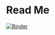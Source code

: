# Read Me
[![Binder](https://mybinder.org/badge_logo.svg)](https://mybinder.org/v2/gh/michaelort33/process/master?urlpath=apps%2Finteracting_scraped_data.ipynb)
